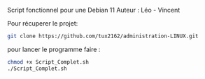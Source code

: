 Script fonctionnel pour une Debian 11
Auteur : Léo - Vincent

Pour récuperer le projet: 

```bash
git clone https://github.com/tux2162/administration-LINUX.git
```

pour lancer le programme faire :

```bash
chmod +x Script_Complet.sh
./Script_Complet.sh
```
